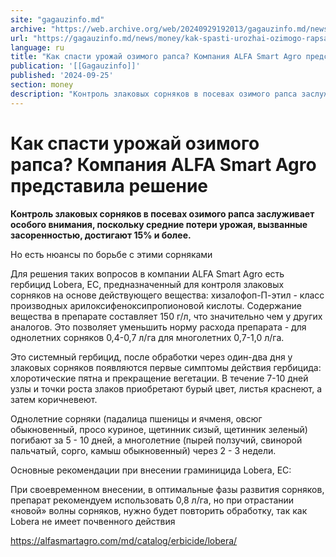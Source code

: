 ```yaml
---
site: "gagauzinfo.md"
archive: "https://web.archive.org/web/20240929192013/gagauzinfo.md/news/money/kak-spasti-urozhai-ozimogo-rapsa-kompaniya-alfa-smart-agro-predstavila-reshenie"
url: "https://gagauzinfo.md/news/money/kak-spasti-urozhai-ozimogo-rapsa-kompaniya-alfa-smart-agro-predstavila-reshenie"
language: ru
title: "Как спасти урожай озимого рапса? Компания ALFA Smart Agro представила решение"
publication: '[[Gagauzinfo]]'
published: '2024-09-25'
section: money
description: "Контроль злаковых сорняков в посевах озимого рапса заслуживает особого внимания, поскольку средние потери урожая, вызванные засоренностью, достигают 15% и более."
---
```


# Как спасти урожай озимого рапса? Компания ALFA Smart Agro представила решение

**Контроль злаковых сорняков в посевах озимого рапса заслуживает особого внимания, поскольку средние потери урожая, вызванные засоренностью, достигают 15% и более.**

Но есть нюансы по борьбе с этими сорняками

Для решения таких вопросов в компании ALFA Smart Agro есть гербицид Lobera, EC, предназначенный для контроля злаковых сорняков на основе действующего вещества: хизалофоп-П-этил - класс производных арилоксифеноксипропионовой кислоты. Содержание вещества в препарате составляет 150 г/л, что значительно чем у других аналогов. Это позволяет уменьшить норму расхода препарата - для однолетних сорняков 0,4-0,7 л/га для многолетних 0,7-1,0 л/га.

Это системный гербицид, после обработки через один-два дня у злаковых сорняков появляются первые симптомы действия гербицида: хлоротические пятна и прекращение вегетации. В течение 7-10 дней узлы и точки роста злаков приобретают бурый цвет, листья краснеют, а затем коричневеют.

Однолетние сорняки (падалица пшеницы и ячменя, овсюг обыкновенный, просо куриное, щетинник сизый, щетинник зеленый) погибают за 5 - 10 дней, а многолетние (пырей ползучий, свинорой пальчатый, сорго, камыш обыкновенный) через 2 - 3 недели.

Основные рекомендации при внесении граминицида Lobera, EC:

При своевременном внесении, в оптимальные фазы развития сорняков, препарат рекомендуем использовать 0,8 л/га, но при отрастании «новой» волны сорняков, нужно будет повторить обработку, так как Lobera не имеет почвенного действия

https://alfasmartagro.com/md/catalog/erbicide/lobera/